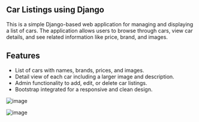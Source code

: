 ## Car Listings using Django
This is a simple Django-based web application for managing and displaying a list of cars. 
The application allows users to browse through cars, view car details, and see related information like price, brand, and images.

## Features
- List of cars with names, brands, prices, and images.
- Detail view of each car including a larger image and description.
- Admin functionality to add, edit, or delete car listings.
- Bootstrap integrated for a responsive and clean design.

![image](https://github.com/user-attachments/assets/2c9e87c9-cb72-4e30-9299-ea7d4cb1ae7a)

![image](https://github.com/user-attachments/assets/fa214c35-6e0d-4107-8e19-a157a860bc1e)
